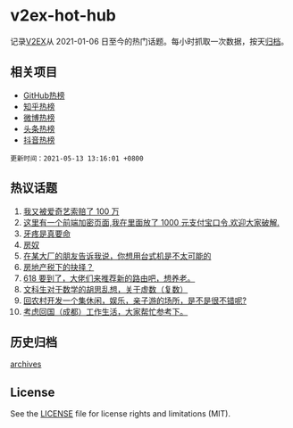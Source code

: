 # v2ex-hot-hub

 记录[V2EX](https://www.v2ex.com/)从 2021-01-06 日至今的热门话题。每小时抓取一次数据，按天[归档](archives)。
 
 ## 相关项目

- [GitHub热榜](https://github.com/lonnyzhang423/github-hot-hub)
- [知乎热榜](https://github.com/lonnyzhang423/zhihu-hot-hub)
- [微博热榜](https://github.com/lonnyzhang423/weibo-hot-hub)
- [头条热榜](https://github.com/lonnyzhang423/toutiao-hot-hub)
- [抖音热榜](https://github.com/lonnyzhang423/douyin-hot-hub)


 `更新时间：2021-05-13 13:16:01 +0800`

## 热议话题

1. [我又被爱奇艺索赔了 100 万](https://www.v2ex.com/t/776461)
1. [这里有一个前端加密页面,我在里面放了 1000 元支付宝口令,欢迎大家破解.](https://www.v2ex.com/t/776529)
1. [牙疼是真要命](https://www.v2ex.com/t/776511)
1. [房奴](https://www.v2ex.com/t/776467)
1. [在某大厂的朋友告诉我说，你想用台式机是不太可能的](https://www.v2ex.com/t/776567)
1. [房地产税下的抉择？](https://www.v2ex.com/t/776547)
1. [618 要到了，大佬们来推荐新的路由吧，想养老。](https://www.v2ex.com/t/776518)
1. [文科生对于数学的胡思乱想，关于虚数（复数）](https://www.v2ex.com/t/776583)
1. [回农村开发一个集休闲，娱乐，亲子游的场所，是不是很不错呢?](https://www.v2ex.com/t/776622)
1. [考虑回国（成都）工作生活，大家帮忙参考下。](https://www.v2ex.com/t/776610)

## 历史归档

[archives](archives)

## License

See the [LICENSE](LICENSE) file for license rights and limitations (MIT).
